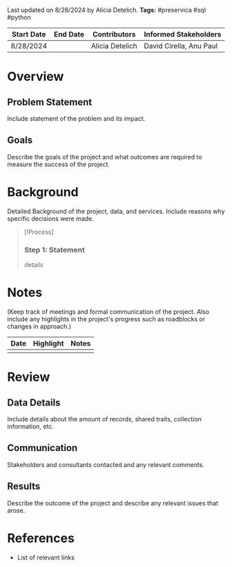 Last updated on 8/28/2024 by Alicia Detelich.
**Tags:** #preservica #sql #python

| Start Date | End Date | Contributors | Informed Stakeholders |
| ---------- | -------- | ------------ | --------------------- |
| 8/28/2024  |          | Alicia Detelich |  David Cirella, Anu Paul |
# Overview
## Problem Statement
Include statement of the problem and its impact.
## Goals
Describe the goals of the project and what outcomes are required to measure the success of the project.
# Background
Detailed Background of the project, data, and services. Include reasons why specific decisions were made.


>[!Process]
>### Step 1: Statement
>details

# Notes
(Keep track of meetings and formal communication of the project. Also include any highlights in the project's progress such as roadblocks or changes in approach.)

| Date | Highlight | Notes |
| ---- | --------- | ----- |
|      |           |       |

# Review

## Data Details
Include details about the amount of records, shared traits, collection information, etc.
## Communication
Stakeholders and consultants contacted and any relevant comments.
## Results
Describe the outcome of the project and describe any relevant issues that arose.

# References

- List of relevant links